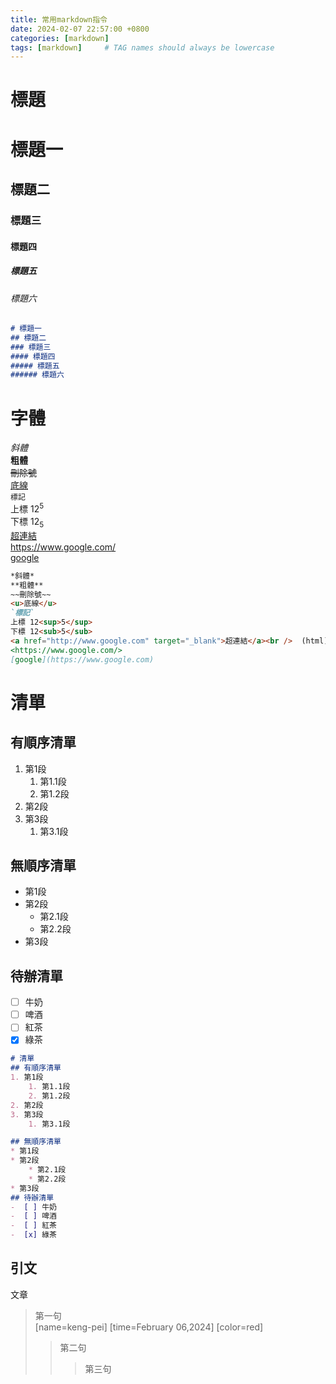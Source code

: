 ```yaml
---
title: 常用markdown指令
date: 2024-02-07 22:57:00 +0800 
categories: [markdown]
tags: [markdown]     # TAG names should always be lowercase
---
```

# **標題**  
# 標題一
## 標題二
### 標題三
#### 標題四
##### 標題五
###### 標題六  
```md
# 標題一
## 標題二
### 標題三
#### 標題四
##### 標題五
###### 標題六 
```
# **字體**  

*斜體*  
**粗體**  
~~刪除號~~  
<u>底線</u>  
`標記`  
上標 12<sup>5</sup>  
下標 12<sub>5</sub>  
<a href="http://www.google.com" target="_blank">超連結</a><br />
<https://www.google.com/>  
[google](https://www.google.com)   
  
```md
*斜體*  
**粗體**  
~~刪除號~~  
<u>底線</u>  
`標記`  
上標 12<sup>5</sup>  
下標 12<sub>5</sub>  
<a href="http://www.google.com" target="_blank">超連結</a><br />  (html)
<https://www.google.com/>  
[google](https://www.google.com)
```
# 清單  
## 有順序清單
1. 第1段
    1. 第1.1段
    2. 第1.2段
2. 第2段
3. 第3段
    1. 第3.1段

## 無順序清單
* 第1段
* 第2段
    * 第2.1段
    * 第2.2段
* 第3段    
## 待辦清單
-  [ ] 牛奶
-  [ ] 啤酒
-  [ ] 紅茶
-  [x] 綠茶

```md
# 清單  
## 有順序清單
1. 第1段
    1. 第1.1段
    2. 第1.2段
2. 第2段
3. 第3段
    1. 第3.1段

## 無順序清單
* 第1段
* 第2段
    * 第2.1段
    * 第2.2段
* 第3段    
## 待辦清單
-  [ ] 牛奶
-  [ ] 啤酒
-  [ ] 紅茶
-  [x] 綠茶
```

## 引文
文章  
> 第一句  
> [name=keng-pei] [time=February 06,2024] [color=red]
>> 第二句
>>> 第三句